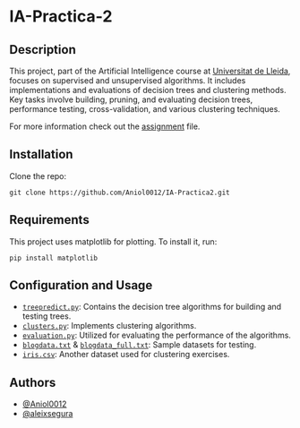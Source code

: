 # IA-Practica-2

## Description

This project, part of the Artificial Intelligence course at [Universitat de 
Lleida](https://udl.cat), focuses on supervised and unsupervised algorithms. It includes 
implementations and evaluations of decision trees and clustering methods.
Key tasks involve building, pruning, and evaluating decision trees, performance
testing, cross-validation, and various clustering techniques.

For more information check out the [assignment](./Assignment2_IA_22_23.pdf) file.

## Installation
Clone the repo:

```shell
git clone https://github.com/Aniol0012/IA-Practica2.git
```

## Requirements

This project uses matplotlib for plotting. To install it, run:

````shell
pip install matplotlib
````

## Configuration and Usage

- [`treepredict.py`](./src/treepredict.py): Contains the decision tree algorithms for building and testing trees.
- [`clusters.py`](./src/clusters.py): Implements clustering algorithms.
- [`evaluation.py`](./src/evaluation.py): Utilized for evaluating the performance of the algorithms.
- [`blogdata.txt`](./src/blogdata.txt) & [`blogdata_full.txt`](./src/blogdata_full.txt): Sample datasets for testing.
- [`iris.csv`](./src/iris.csv): Another dataset used for clustering exercises.

## Authors
- [@Aniol0012](https://github.com/Aniol0012)
- [@aleixsegura](https://github.com/aleixsegura)
